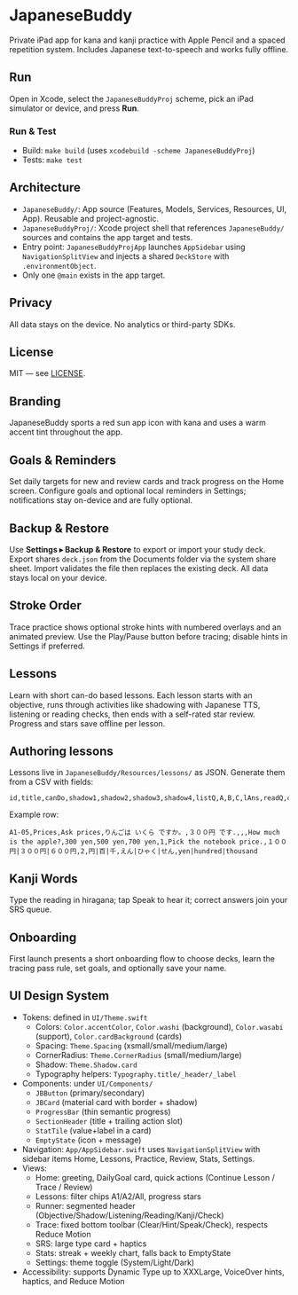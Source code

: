 # JapaneseBuddy

Private iPad app for kana and kanji practice with Apple Pencil and a spaced repetition system. Includes Japanese text-to-speech and works fully offline.

## Run
Open in Xcode, select the `JapaneseBuddyProj` scheme, pick an iPad simulator or device, and press **Run**.

### Run & Test
- Build: `make build` (uses `xcodebuild -scheme JapaneseBuddyProj`)
- Tests: `make test`

## Architecture
- `JapaneseBuddy/`: App source (Features, Models, Services, Resources, UI, App). Reusable and project-agnostic.
- `JapaneseBuddyProj/`: Xcode project shell that references `JapaneseBuddy/` sources and contains the app target and tests.
- Entry point: `JapaneseBuddyProjApp` launches `AppSidebar` using `NavigationSplitView` and injects a shared `DeckStore` with `.environmentObject`.
- Only one `@main` exists in the app target.

## Privacy
All data stays on the device. No analytics or third-party SDKs.

## License
MIT — see [LICENSE](LICENSE).

## Branding
JapaneseBuddy sports a red sun app icon with kana and uses a warm accent tint throughout the app.

## Goals & Reminders
Set daily targets for new and review cards and track progress on the Home screen. Configure goals and optional local reminders in Settings; notifications stay on-device and are fully optional.

## Backup & Restore
Use **Settings ▸ Backup & Restore** to export or import your study deck. Export shares `deck.json` from the Documents folder via the system share sheet. Import validates the file then replaces the existing deck. All data stays local on your device.

## Stroke Order
Trace practice shows optional stroke hints with numbered overlays and an animated preview. Use the Play/Pause button before tracing; disable hints in Settings if preferred.

## Lessons
Learn with short can-do based lessons. Each lesson starts with an objective, runs through activities like shadowing with Japanese TTS, listening or reading checks, then ends with a self-rated star review. Progress and stars save offline per lesson.

## Authoring lessons
Lessons live in `JapaneseBuddy/Resources/lessons/` as JSON.
Generate them from a CSV with fields:

```
id,title,canDo,shadow1,shadow2,shadow3,shadow4,listQ,A,B,C,lAns,readQ,choices,rAns,kanji,reading,meaning
```

Example row:

```
A1-05,Prices,Ask prices,りんごは いくら ですか。,３００円 です.,,,How much is the apple?,300 yen,500 yen,700 yen,1,Pick the notebook price.,１００円|３００円|６００円,2,円|百|千,えん|ひゃく|せん,yen|hundred|thousand
```

## Kanji Words
Type the reading in hiragana; tap Speak to hear it; correct answers join your SRS queue.
## Onboarding
First launch presents a short onboarding flow to choose decks, learn the tracing pass rule, set goals, and optionally save your name.

## UI Design System
- Tokens: defined in `UI/Theme.swift`
  - Colors: `Color.accentColor`, `Color.washi` (background), `Color.wasabi` (support), `Color.cardBackground` (cards)
  - Spacing: `Theme.Spacing` (xsmall/small/medium/large)
  - CornerRadius: `Theme.CornerRadius` (small/medium/large)
  - Shadow: `Theme.Shadow.card`
  - Typography helpers: `Typography.title/_header/_label`
- Components: under `UI/Components/`
  - `JBButton` (primary/secondary)
  - `JBCard` (material card with border + shadow)
  - `ProgressBar` (thin semantic progress)
  - `SectionHeader` (title + trailing action slot)
  - `StatTile` (value+label in a card)
  - `EmptyState` (icon + message)
- Navigation: `App/AppSidebar.swift` uses `NavigationSplitView` with sidebar items Home, Lessons, Practice, Review, Stats, Settings.
- Views:
  - Home: greeting, DailyGoal card, quick actions (Continue Lesson / Trace / Review)
  - Lessons: filter chips A1/A2/All, progress stars
  - Runner: segmented header (Objective/Shadow/Listening/Reading/Kanji/Check)
  - Trace: fixed bottom toolbar (Clear/Hint/Speak/Check), respects Reduce Motion
  - SRS: large type card + haptics
  - Stats: streak + weekly chart, falls back to EmptyState
  - Settings: theme toggle (System/Light/Dark)
- Accessibility: supports Dynamic Type up to XXXLarge, VoiceOver hints, haptics, and Reduce Motion
